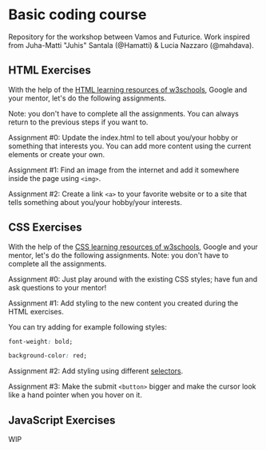 # Basic coding course

Repository for the workshop between Vamos and Futurice. Work inspired from Juha-Matti "Juhis" Santala (@Hamatti) & Lucia Nazzaro (@mahdava).

## HTML Exercises

With the help of the [HTML learning resources of w3schools](https://www.w3schools.com/html/html_intro.asp), Google and your mentor, let's do the following assignments.

Note: you don't have to complete all the assignments. You can always return to the previous steps if you want to.

Assignment #0:
Update the index.html to tell about you/your hobby or something that interests you. You can add more content using the current elements or create your own.

Assignment #1:
Find an image from the internet and add it somewhere inside the page using `<img>`.

Assignment #2:
Create a link `<a>` to your favorite website or to a site that tells something about you/your hobby/your interests.


## CSS Exercises

With the help of the [CSS learning resources of w3schools](https://www.w3schools.com/css/css_intro.asp), Google and your mentor, let's do the following assignments. Note: you don't have to complete all the assignments.

Assignment #0:
Just play around with the existing CSS styles; have fun and ask questions to your mentor!

Assignment #1:
Add styling to the new content you created during the HTML exercises.

You can try adding for example following styles:

```css
font-weight: bold;
```

```css
background-color: red;
```

Assignment #2:
Add styling using different [selectors](https://www.w3schools.com/css/css_selectors.asp).


Assignment #3:
Make the submit `<button>` bigger and make the cursor look like a hand pointer when you hover on it.

## JavaScript Exercises

WIP
